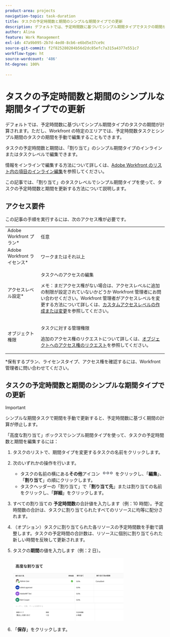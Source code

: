 ```yaml
---
product-area: projects
navigation-topic: task-duration
title: タスクの予定時間数と期間のシンプルな期間タイプでの更新
description: デフォルトでは、予定時間数に基づいてシンプル期間タイプでタスクの期間が計算されます。ただし、Workfront の特定のエリアでは、予定時間数タスクとシンプル期間のタスクの期間を手動で編集することもできます。
author: Alina
feature: Work Management
exl-id: 47a9b095-2b7d-4ed0-8cb6-e6bd5e37ce9c
source-git-commit: f2f825280204b56d2dc85efc7a315a4377e551c7
workflow-type: ht
source-wordcount: '486'
ht-degree: 100%

---
```


# タスクの予定時間数と期間のシンプルな期間タイプでの更新

デフォルトでは、予定時間数に基づいてシンプル期間タイプのタスクの期間が計算されます。ただし、Workfront の特定のエリアでは、予定時間数タスクとシンプル期間のタスクの期間を手動で編集することもできます。

タスクの予定時間数と期間は、「割り当て」のシンプル期間タイプのインラインまたはタスクレベルで編集できます。

情報をインラインで編集する方法について詳しくは、[Adobe Workfront のリスト内の項目のインライン編集](../../../workfront-basics/navigate-workfront/use-lists/inline-edit-objects.md)を参照してください。

この記事では、「割り当て」のタスクレベルでシンプル期間タイプを使って、タスクの予定時間数と期間を更新する方法について説明します。

## アクセス要件

この記事の手順を実行するには、次のアクセス権が必要です。

<table style="table-layout:auto"> 
 <col> 
 <col> 
 <tbody> 
  <tr> 
   <td role="rowheader">Adobe Workfront プラン*</td> 
   <td> <p>任意</p> </td> 
  </tr> 
  <tr> 
   <td role="rowheader">Adobe Workfront ライセンス*</td> 
   <td> <p>ワークまたはそれ以上</p> </td> 
  </tr> 
  <tr> 
   <td role="rowheader">アクセスレベル設定*</td> 
   <td> <p>タスクへのアクセスの編集</p> <p>メモ：まだアクセス権がない場合は、アクセスレベルに追加の制限が設定されていないかどうか Workfront 管理者にお問い合わせください。Workfront 管理者がアクセスレベルを変更する方法について詳しくは、<a href="../../../administration-and-setup/add-users/configure-and-grant-access/create-modify-access-levels.md" class="MCXref xref">カスタムアクセスレベルの作成または変更</a>を参照してください。</p> </td> 
  </tr> 
  <tr> 
   <td role="rowheader">オブジェクト権限</td> 
   <td> <p>タスクに対する管理権限</p> <p>追加のアクセス権のリクエストについて詳しくは、<a href="../../../workfront-basics/grant-and-request-access-to-objects/request-access.md" class="MCXref xref">オブジェクトへのアクセス権のリクエスト</a>を参照してください。</p> </td> 
  </tr> 
 </tbody> 
</table>

&#42;保有するプラン、ライセンスタイプ、アクセス権を確認するには、Workfront 管理者に問い合わせてください。

## タスクの予定時間数と期間のシンプルな期間タイプでの更新

>[!IMPORTANT]
>
>シンプルな期間タスクで期間を手動で更新すると、予定時間数に基づく期間の計算が停止します。

「高度な割り当て」ボックスでシンプル期間タイプを使って、タスクの予定時間数と期間を編集するには：

1. タスクのリストで、期間タイプを変更するタスクの名前をクリックします。
1. 次のいずれかの操作を行います。

   * タスクの名前の横にある&#x200B;**その他**&#x200B;アイコン ![](assets/qs-more-icon-on-an-object.png) をクリックし、「**編集**」、「**割り当て**」の順にクリックします。
   * タスクヘッダーの「割り当て」で「**割り当て先**」または割り当ての名前をクリックし、「**詳細**」をクリックします。

1. すべての割り当ての **予定時間数**&#x200B;の合計値を入力します（例：10 時間）。予定時間数の合計は、タスクに割り当てられたすべてのリソースに均等に配分されます。
1. （オプション）タスクに割り当てられた各リソースの予定時間数を手動で調整します。タスクの予定時間の合計数は、リソースに個別に割り当てられた新しい時間を反映して更新されます。
1. タスクの&#x200B;**期間**&#x200B;の値を入力します（例：2 日）。

   ![](assets/advanced-assignments-simple-duration-multiple-resources-nwe-350x198.png)

1. 「**保存**」をクリックします。
